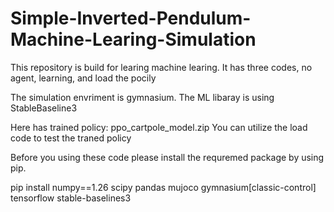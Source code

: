 # Simple-Inverted-Pendulum-Machine-Learing-Simulation

This repository is build for learing machine learing.
It has three codes, no agent, learning, and load the pocily

The simulation envriment is gymnasium.
The ML libaray is using StableBaseline3

Here has trained policy: ppo_cartpole_model.zip
You can utilize the load code to test the traned policy 

Before you using these code please install the requremed package by using pip.

pip install numpy==1.26 scipy pandas mujoco gymnasium[classic-control] tensorflow stable-baselines3